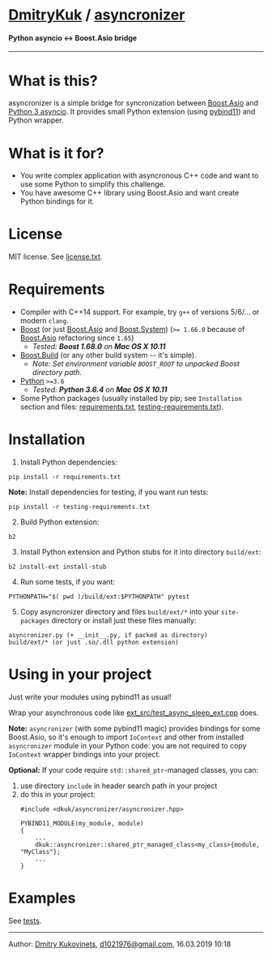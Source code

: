 # [DmitryKuk](https://github.com/DmitryKuk) / [asyncronizer](https://github.com/DmitryKuk/asyncronizer)
#### Python asyncio <-> Boost.Asio bridge
---

# What is this?
asyncronizer is a simple bridge for syncronization between [Boost.Asio](https://www.boost.org/doc/libs/1_69_0/doc/html/boost_asio.html) and [Python 3 asyncio](https://docs.python.org/3/library/asyncio.html). It provides small Python extension (using [pybind11](https://github.com/pybind/pybind11)) and Python wrapper.

# What is it for?
- You write complex application with asyncronous C++ code and want to use some Python to simplify this challenge.
- You have awesome C++ library using Boost.Asio and want create Python bindings for it.

# License
MIT license. See [license.txt](license.txt).

# Requirements
- Compiler with C++14 support. For example, try `g++` of versions 5/6/... or modern `clang`.
- [Boost](http://www.boost.org/) (or just [Boost.Asio](https://www.boost.org/doc/libs/1_69_0/doc/html/boost_asio.html) and [Boost.System](https://www.boost.org/doc/libs/1_69_0/libs/system/doc/html/system.html)) (`>= 1.66.0` because of [Boost.Asio](http://www.boost.org/doc/libs/1_69_0/doc/html/boost_asio.html) refactoring since `1.65`)
    + *Tested: **Boost 1.68.0** on **Mac OS X 10.11***
- [Boost.Build](http://www.boost.org/build/) (or any other build system -- it's simple).
    + *Note: Set environment variable `BOOST_ROOT` to unpacked Boost directory path.*
- [Python](https://www.python.org) `>=3.6`
    + *Tested: **Python 3.6.4** on **Mac OS X 10.11***
- Some Python packages (usually installed by pip; see `Installation` section and files: [requirements.txt](requirements.txt), [testing-requirements.txt](testing-requirements.txt)).

# Installation
1. Install Python dependencies:
```
pip install -r requirements.txt
```
**Note:** Install dependencies for testing, if you want run tests:
```
pip install -r testing-requirements.txt
```
2. Build Python extension:
```
b2
```
3. Install Python extension and Python stubs for it into directory `build/ext`:
```
b2 install-ext install-stub
```
4. Run some tests, if you want:
```
PYTHONPATH="$( pwd )/build/ext:$PYTHONPATH" pytest
```
5. Copy asyncronizer directory and files `build/ext/*` into your `site-packages` directory or install just these files manually:
```
asyncronizer.py (+ __init__.py, if packed as directory)
build/ext/* (or just .so/.dll python extension)
```

# Using in your project
Just write your modules using pybind11 as usual!

Wrap your asynchronous code like [ext_src/test_async_sleep_ext.cpp](ext_src/test_async_sleep_ext.cpp) does.

**Note:** `asyncronizer` (with some pybind11 magic) provides bindings for some Boost.Asio, so it's enough to import `IoContext` and other from installed `asyncronizer` module in your Python code: you are not required to copy `IoContext` wrapper bindings into your project.

**Optional:** If your code require `std::shared_ptr`-managed classes, you can:
1. use directory `include` in header search path in your project
2. do this in your project:
    ```
    #include <dkuk/asyncronizer/asyncronizer.hpp>

    PYBIND11_MODULE(my_module, module)
    {
        ...
        dkuk::asyncronizer::shared_ptr_managed_class<my_class>{module, "MyClass"};
        ...
    }
    ```

# Examples
See [tests](tests).

---

Author: [Dmitry Kukovinets](https://github.com/DmitryKuk), <d1021976@gmail.com>, 16.03.2019 10:18
